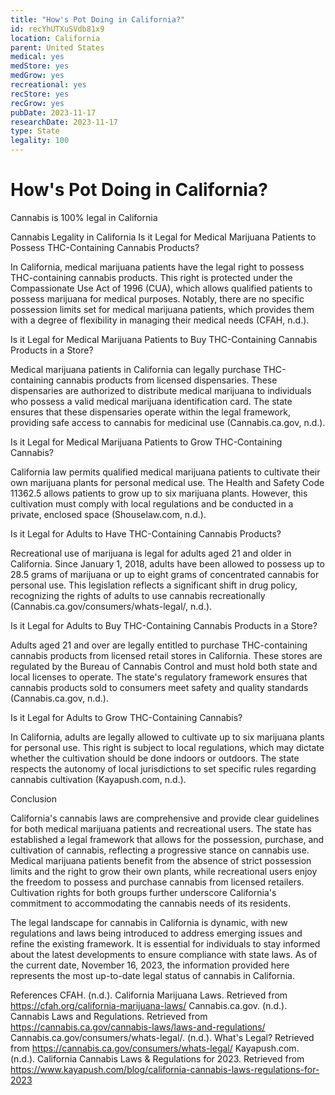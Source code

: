 ```yaml
---
title: "How's Pot Doing in California?"
id: recYhUTXuSVdb81x9
location: California
parent: United States
medical: yes
medStore: yes
medGrow: yes
recreational: yes
recStore: yes
recGrow: yes
pubDate: 2023-11-17
researchDate: 2023-11-17
type: State
legality: 100
---
```


# How's Pot Doing in California?

<p class="howsit">Cannabis is 100% legal in California</p>

Cannabis Legality in California
Is it Legal for Medical Marijuana Patients to Possess THC-Containing Cannabis Products?

In California, medical marijuana patients have the legal right to possess THC-containing cannabis products. This right is protected under the Compassionate Use Act of 1996 (CUA), which allows qualified patients to possess marijuana for medical purposes. Notably, there are no specific possession limits set for medical marijuana patients, which provides them with a degree of flexibility in managing their medical needs (CFAH, n.d.).

Is it Legal for Medical Marijuana Patients to Buy THC-Containing Cannabis Products in a Store?

Medical marijuana patients in California can legally purchase THC-containing cannabis products from licensed dispensaries. These dispensaries are authorized to distribute medical marijuana to individuals who possess a valid medical marijuana identification card. The state ensures that these dispensaries operate within the legal framework, providing safe access to cannabis for medicinal use (Cannabis.ca.gov, n.d.).

Is it Legal for Medical Marijuana Patients to Grow THC-Containing Cannabis?

California law permits qualified medical marijuana patients to cultivate their own marijuana plants for personal medical use. The Health and Safety Code 11362.5 allows patients to grow up to six marijuana plants. However, this cultivation must comply with local regulations and be conducted in a private, enclosed space (Shouselaw.com, n.d.).

Is it Legal for Adults to Have THC-Containing Cannabis Products?

Recreational use of marijuana is legal for adults aged 21 and older in California. Since January 1, 2018, adults have been allowed to possess up to 28.5 grams of marijuana or up to eight grams of concentrated cannabis for personal use. This legislation reflects a significant shift in drug policy, recognizing the rights of adults to use cannabis recreationally (Cannabis.ca.gov/consumers/whats-legal/, n.d.).

Is it Legal for Adults to Buy THC-Containing Cannabis Products in a Store?

Adults aged 21 and over are legally entitled to purchase THC-containing cannabis products from licensed retail stores in California. These stores are regulated by the Bureau of Cannabis Control and must hold both state and local licenses to operate. The state's regulatory framework ensures that cannabis products sold to consumers meet safety and quality standards (Cannabis.ca.gov, n.d.).

Is it Legal for Adults to Grow THC-Containing Cannabis?

In California, adults are legally allowed to cultivate up to six marijuana plants for personal use. This right is subject to local regulations, which may dictate whether the cultivation should be done indoors or outdoors. The state respects the autonomy of local jurisdictions to set specific rules regarding cannabis cultivation (Kayapush.com, n.d.).

Conclusion

California's cannabis laws are comprehensive and provide clear guidelines for both medical marijuana patients and recreational users. The state has established a legal framework that allows for the possession, purchase, and cultivation of cannabis, reflecting a progressive stance on cannabis use. Medical marijuana patients benefit from the absence of strict possession limits and the right to grow their own plants, while recreational users enjoy the freedom to possess and purchase cannabis from licensed retailers. Cultivation rights for both groups further underscore California's commitment to accommodating the cannabis needs of its residents.

The legal landscape for cannabis in California is dynamic, with new regulations and laws being introduced to address emerging issues and refine the existing framework. It is essential for individuals to stay informed about the latest developments to ensure compliance with state laws. As of the current date, November 16, 2023, the information provided here represents the most up-to-date legal status of cannabis in California.

References
CFAH. (n.d.). California Marijuana Laws. Retrieved from https://cfah.org/california-marijuana-laws/
Cannabis.ca.gov. (n.d.). Cannabis Laws and Regulations. Retrieved from https://cannabis.ca.gov/cannabis-laws/laws-and-regulations/
Cannabis.ca.gov/consumers/whats-legal/. (n.d.). What's Legal? Retrieved from https://cannabis.ca.gov/consumers/whats-legal/
Kayapush.com. (n.d.). California Cannabis Laws & Regulations for 2023. Retrieved from https://www.kayapush.com/blog/california-cannabis-laws-regulations-for-2023
